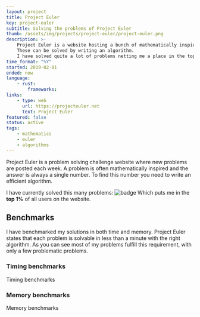 ```yaml
---
layout: project
title: Project Euler
key: project-euler
subtitle: Solving the problems of Project Euler
thumb: /assets/img/projects/project-euler/project-euler.png
description: >-
    Project Euler is a website hosting a bunch of mathematically inspired problems.
    These can be solved by writing an algorithm.
    I have solved quite a lot of problems netting me a place in the top 1% of all solvers.
time_format: "%Y"
started: 2019-02-01
ended: now
language: 
    - rust:
        frameworks:
links: 
    - type: web
      url: https://projecteuler.net
      text: Project Euler
featured: false
status: active
tags:
    - mathematics
    - euler
    - algorithms
---
```

Project Euler is a problem solving challenge website where new problems are posted each week.
A problem is often mathematically inspired and the answer is always a single number.
To find this number you need to write an efficient algorithm.

I have currently solved this many problems:
![badge](https://projecteuler.net/profile/TheoDedeken.png)
Which puts me in the **top 1%** of all users on the website.
## Benchmarks
I have benchmarked my solutions in both time and memory.
Project Euler states that each problem is solvable in less than a minute with the right algorithm.
As you can see most of my problems fulfill this requirement, with only a few problematic problems.

### Timing benchmarks
<object data="/assets/img/projects/project-euler/time.svg" type="image/svg+xml">
  Timing benchmarks
</object>

### Memory benchmarks
<object data="/assets/img/projects/project-euler/memory.svg" type="image/svg+xml">
  Memory benchmarks
</object>